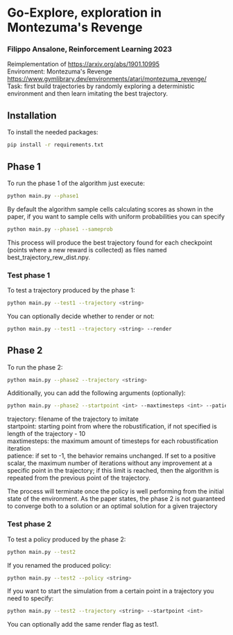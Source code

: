 # Go-Explore, exploration in Montezuma's Revenge
### Filippo Ansalone, Reinforcement Learning 2023

Reimplementation of https://arxiv.org/abs/1901.10995  
Environment: Montezuma's Revenge https://www.gymlibrary.dev/environments/atari/montezuma_revenge/  
Task: first build trajectories by randomly exploring a deterministic environment and then learn imitating the best trajectory.

## Installation
To install the needed packages:
```bash
pip install -r requirements.txt
```

## Phase 1
To run the phase 1 of the algorithm just execute:
```bash
python main.py --phase1
```
By default the algorithm sample cells calculating scores as shown in the paper, if you want to sample cells with uniform probabilities you can specify
```bash
python main.py --phase1 --sameprob
```
This process will produce the best trajectory found for each checkpoint (points where a new reward is collected) as files named best_trajectory_rew<reward>_dist<steps>.npy.  
### Test phase 1
To test a trajectory produced by the phase 1:
```bash
python main.py --test1 --trajectory <string>
```
You can optionally decide whether to render or not:
```bash
python main.py --test1 --trajectory <string> --render
```

## Phase 2
To run the phase 2:
```bash
python main.py --phase2 --trajectory <string>
```
Additionally, you can add the following arguments (optionally):
```bash
python main.py --phase2 --startpoint <int> --maxtimesteps <int> --patience <int>
```
trajectory: filename of the trajectory to imitate  
startpoint: starting point from where the robustification, if not specified is length of the trajectory - 10  
maxtimesteps: the maximum amount of timesteps for each robustification iteration  
patience: if set to -1, the behavior remains unchanged. If set to a positive scalar, the maximum number of iterations without any improvement at a specific point in the trajectory; if this limit is reached, then the algorithm is repeated from the previous point of the trajectory.  

The process will terminate once the policy is well performing from the initial state of the environment. As the paper states, the phase 2 is not guaranteed to converge both to a solution or an optimal solution for a given trajectory  
### Test phase 2
To test a policy produced by the phase 2:
```bash
python main.py --test2
```
If you renamed the produced policy:
```bash
python main.py --test2 --policy <string>
```
If you want to start the simulation from a certain point in a trajectory you need to specify:
```bash
python main.py --test2 --trajectory <string> --startpoint <int>
```
You can optionally add the same render flag as test1.